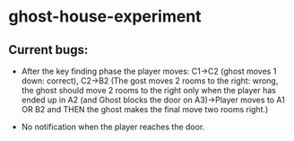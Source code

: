 # ghost-house-experiment

## Current bugs:

-  After the key finding phase the player moves: C1->C2 (ghost moves 1 down: correct), C2->B2 (The gost moves 2 rooms to the right: wrong, the ghost should move 2 rooms to the right only when the player has ended up in A2 (and Ghost blocks the door on A3)->Player moves to A1 OR B2 and THEN the ghost makes the final move two rooms right.)

-  No notification when the player reaches the door.
